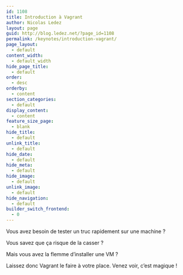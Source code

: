 ```yaml
---
id: 1108
title: Introduction à Vagrant
author: Nicolas Ledez
layout: page
guid: http://blog.ledez.net/?page_id=1108
permalink: /keynotes/introduction-vagrant/
page_layout:
  - default
content_width:
  - default_width
hide_page_title:
  - default
order:
  - desc
orderby:
  - content
section_categories:
  - default
display_content:
  - content
feature_size_page:
  - blank
hide_title:
  - default
unlink_title:
  - default
hide_date:
  - default
hide_meta:
  - default
hide_image:
  - default
unlink_image:
  - default
hide_navigation:
  - default
builder_switch_frontend:
  - 0
---
```

Vous avez besoin de tester un truc rapidement sur une machine ?

Vous savez que ça risque de la casser ?

Mais vous avez la flemme d&rsquo;installer une VM ?

Laissez donc Vagrant le faire à votre place. Venez voir, c&rsquo;est magique !
